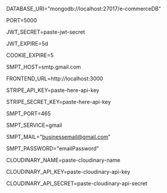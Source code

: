 DATABASE_URI="mongodb://localhost:27017/e-commerceDB"

PORT=5000

JWT_SECRET=paste-jwt-secret

JWT_EXPIRE=5d

COOKIE_EXPIRE=5

SMPT_HOST=smtp.gmail.com

FRONTEND_URL=http://localhost:3000

STRIPE_API_KEY=paste-here-api-key

STRIPE_SECRET_KEY=paste-here-api-key

SMPT_PORT=465

SMPT_SERVICE=gmail

SMPT_MAIL="businessemail@gmail.com"

SMPT_PASSWORD="emailPassword"


<!--  -->
CLOUDINARY_NAME=paste-cloudinary-name

CLOUDINARY_API_KEY=paste-cloudinary-api-key

CLOUDINARY_API_SECRET=paste-cloudinary-api-secret

